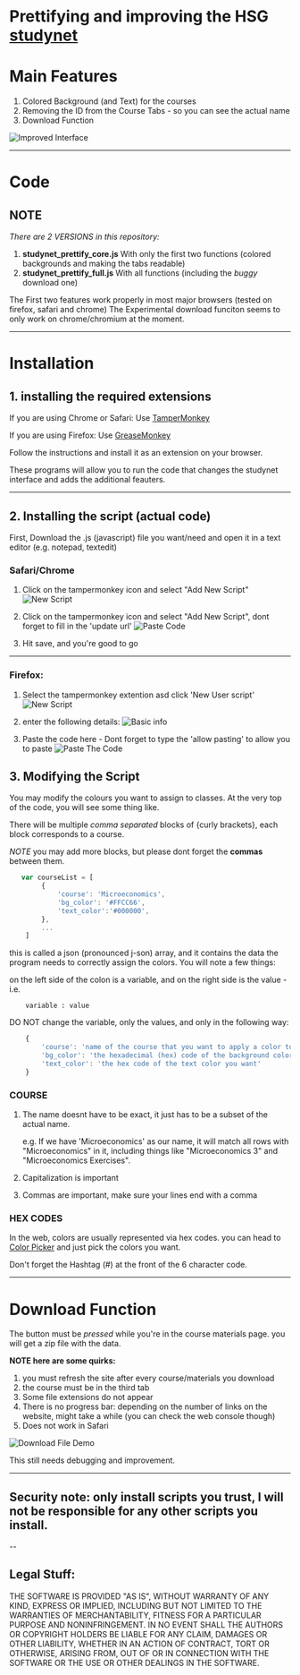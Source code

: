 # Prettifying and improving the HSG [studynet](https://studynet.unisg.ch)

# Main Features

1. Colored Background (and Text) for the courses
2. Removing the ID from the Course Tabs - so you can see the actual name
3. <Experimental> Download Function

![Improved Interface](img/studynet_interface_full.png)

---

# Code

## NOTE

*There are 2 VERSIONS in this repository:*

1. **studynet_prettify_core.js**
	With only the first two functions (colored backgrounds and making the tabs readable)
2. **studynet_prettify_full.js**
 	With all functions (including the *buggy* download one)

The First two features work properly in most major browsers (tested on firefox, safari and chrome)
The Experimental download funciton seems to only work on chrome/chromium at the moment.

---

# Installation

## 1. installing the required extensions
If you are using Chrome or Safari: Use [TamperMonkey](http://tampermonkey.net)

If you are using Firefox: Use [GreaseMonkey](http://www.greasespot.net)

Follow the instructions and install it as an extension on your browser.

These programs will allow you to run the code that changes the studynet interface and adds the additional feauters.

---

## 2. Installing the script (actual code)

First, Download the .js (javascript) file you want/need and open it in a text editor (e.g. notepad, textedit)

### Safari/Chrome

1. Click on the tampermonkey icon and select "Add New Script"
![New Script](img/ch_newscript.png)

2. Click on the tampermonkey icon and select "Add New Script", dont forget to fill in the 'update url'
![Paste Code](img/ch_paste_script.png)

3. Hit save, and you're good to go

---

### Firefox:

1. Select the tampermonkey extention asd click 'New User script'
![New Script](img/ff_hover_newscript.png)

2. enter the following details:
![Basic info](img/ff_initialize.png)

3. Paste the code here - Dont forget to type the 'allow pasting' to allow you to paste
![Paste The Code](img/ff_paste_script.png)



## 3. Modifying the Script

You may modify the colours you want to assign to classes. At the very top of the code, you will see some thing like.

There will be multiple *comma separated* blocks of {curly brackets}, each block corresponds to a course.

*NOTE* you may add more blocks, but please dont forget the **commas** between them.

```javascript
   var courseList = [
        {
            'course': 'Microeconomics',
            'bg_color': '#FFCC66',
            'text_color':'#000000',
        },
        ...
    ]
```
this is called a json (pronounced j-son) array, and it contains the data the program needs to correctly assign the colors. You will note a few things:

on the left side of the colon is a variable, and on the right side is the value - i.e.

```
	variable : value
```
DO NOT change the variable, only the values, and only in the following way:

```javascript
	{
		'course': 'name of the course that you want to apply a color to',
		'bg_color': 'the hexadecimal (hex) code of the background color you want',
		'text_color': 'the hex code of the text color you want'
	}
```

### COURSE  
1. The name doesnt have to be exact, it just has to be a subset of the actual name.
	
	e.g. If we have 'Microeconomics' as our name, it will match all rows with "Microeconomics" in it, including things like "Microeconomics 3" and "Microeconomics Exercises".

2. Capitalization is important
3. Commas are important, make sure your lines end with a comma


### HEX CODES

In the web, colors are usually represented via hex codes. you can head to [Color Picker](http://www.colorpicker.com) and just pick the colors you want.

Don't forget the Hashtag (#) at the front of the 6 character code.

---
# Download Function

The button must be *pressed* while you're in the course materials page. you will get a zip file with the data.

**NOTE here are some quirks:**

1. you must refresh the site after every course/materials you download
2. the course must be in the third tab
3. Some file extensions do not appear
4. There is no progress bar: depending on the number of links on the website, might take a while (you can check the web console though)
5. Does not work in Safari

![Download File Demo](img/download_file_demo.gif)


This still needs debugging and improvement.

---
## Security note: only install scripts you trust, I will not be responsible for any other scripts you install.
--
## Legal Stuff:
THE SOFTWARE IS PROVIDED "AS IS", WITHOUT WARRANTY OF ANY KIND, EXPRESS OR IMPLIED, INCLUDING BUT NOT LIMITED TO THE WARRANTIES OF MERCHANTABILITY, FITNESS FOR A PARTICULAR PURPOSE AND NONINFRINGEMENT. IN NO EVENT SHALL THE AUTHORS OR COPYRIGHT HOLDERS BE LIABLE FOR ANY CLAIM, DAMAGES OR OTHER LIABILITY, WHETHER IN AN ACTION OF CONTRACT, TORT OR OTHERWISE, ARISING FROM, OUT OF OR IN CONNECTION WITH THE SOFTWARE OR THE USE OR OTHER DEALINGS IN THE SOFTWARE.
